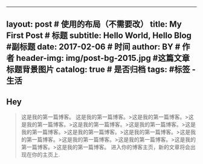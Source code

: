 
---
layout:     post   				    # 使用的布局（不需要改）
title:      My First Post 				# 标题 
subtitle:   Hello World, Hello Blog #副标题
date:       2017-02-06 				# 时间
author:     BY 						# 作者
header-img: img/post-bg-2015.jpg 	#这篇文章标题背景图片
catalog: true 						# 是否归档
tags:								#标签
    - 生活
---

## Hey
>这是我的第一篇博客。
>这是我的第一篇博客。>这是我的第一篇博客。>这是我的第一篇博客。>这是我的第一篇博客。>这是我的第一篇博客。>这是我的第一篇博客。>这是我的第一篇博客。>这是我的第一篇博客。>这是我的第一篇博客。>这是我的第一篇博客。>这是我的第一篇博客。>这是我的第一篇博客。>这是我的第一篇博客。
进入你的博客主页，新的文章将会出现在你的主页上.
